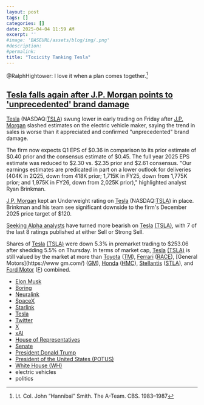 ```yaml
---
layout: post
tags: []
categories: []
date: 2025-04-04 11:59 AM
excerpt: ''
#image: 'BASEURL/assets/blog/img/.png'
#description:
#permalink:
title: "Toxicity Tanking Tesla"
---
```


@RalphHightower: I love it when a plan comes together.[^11]

[^11]: Lt. Col. John “Hannibal” Smith. The A-Team. CBS. 1983–1987

## [Tesla falls again after J.P. Morgan points to 'unprecedented' brand damage](https://seekingalpha.com/news/4428713-tesla-falls-again-after-jp-morgan-points-to-unprecedented-brand-damage?feed_item_type=news&fr=1)

[Tesla](https://www.tesla.com/) (NASDAQ:[TSLA](https://seekingalpha.com/symbol/TSLA?feed_item_type=news&fr=1&)) swung lower in early trading on Friday after [J.P. Morgan](https://www.jpmorgan.com/global) slashed estimates on the electric vehicle maker, saying the trend in sales is worse than it appreciated and confirmed "unprecedented" brand damage.

The firm now expects Q1 EPS of $0.36 in comparison to its prior estimate of $0.40 prior and the consensus estimate of $0.45. The full year 2025 EPS estimate was reduced to $2.30 vs. $2.35 prior and $2.61 consensus. "Our earnings estimates are predicated in part on a lower outlook for deliveries (404K in 2Q25, down from 418K prior; 1,715K in FY25, down from 1,775K prior; and 1,975K in FY26, down from 2,025K prior)," highlighted analyst Ryan Brinkman. 

[J.P. Morgan](https://www.jpmorgan.com/global) kept an Underweight rating on [Tesla](https://www.tesla.com/) (NASDAQ:[TSLA](https://seekingalpha.com/symbol/TSLA?feed_item_type=news&fr=1&)) in place. Brinkman and his team see significant downside to the firm's December 2025 price target of $120.

[Seeking Alpha analysts](https://seekingalpha.com/symbol/TSLA/analysis?feed_item_type=news&fr=1&) have turned more bearish on [Tesla](https://www.tesla.com/) [(TSLA)](https://seekingalpha.com/symbol/TSLA?feed_item_type=news&fr=1&), with 7 of the last 8 ratings published at either Sell or Strong Sell.

Shares of [Tesla](https://www.tesla.com/) [(TSLA)](https://seekingalpha.com/symbol/TSLA?feed_item_type=news&fr=1&) were down 5.3% in premarket trading to $253.06 after shedding 5.5% on Thursday. In terms of market cap, [Tesla](https://www.tesla.com/) [(TSLA)](https://seekingalpha.com/symbol/TSLA?feed_item_type=news&fr=1&) is still valued by the market at more than [Toyota](https://www.toyota.com/) ([TM](https://seekingalpha.com/symbol/TM?feed_item_type=news&fr=1&)), [Ferrari](https://www.ferrari.com/) ([RACE](https://seekingalpha.com/symbol/RACE?feed_item_type=news&fr=1&)), [General Motors](https://www gm.com/) ([GM](https://seekingalpha.com/symbol/GM?feed_item_type=news&fr=1&)), [Honda](https://www.honda.com/) ([HMC](https://seekingalpha.com/symbol/HMC?feed_item_type=news&fr=1&)), [Stellantis]() ([STLA](https://seekingalpha.com/symbol/STLA?feed_item_type=news&fr=1&)), and [Ford Motor](https://www.ford.com/) ([F](https://seekingalpha.com/symbol/F?feed_item_type=news&fr=1&)) combined. 

- [Elon Musk](https://x.com/elonmusk/)
- [Boring](https://www.boringcompany.com/)
- [Neuralink](https://neuralink.com/)
- [SpaceX](https://www.spacex.com/)
- [Starlink](https://www.starlink.com/)
- [Tesla](https://www.tesla.com/)
- [Twitter](https://twitter.com/)
- [ X ](https://x.com/)
- [xAI](https://x.ai/)
- [House of Representatives](https://www.house.gov/)
- [Senate](https://www.senate.gov/)
- [President Donald Trump](https;//www.whitehouse.gov/)
- [President of the United States (POTUS)](https://www.whitehouse.gov/)
- [White House (WH)](https://www.whitehouse.gov/)
- electric vehicles 
- politics 
